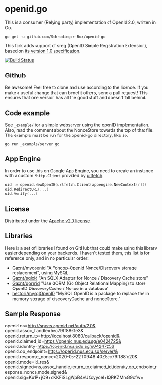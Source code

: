 # openid.go

This is a consumer (Relying party) implementation of OpenId 2.0,
written in Go.

    go get -u github.com/Schrodinger-Box/openid-go

This fork adds support of sreg (OpenID Simple Registration Extension), based on [its version 1.0 specification](https://openid.net/specs/openid-simple-registration-extension-1_0.html).

[![Build Status](https://travis-ci.org/Schrodinger-Box/openid-go.svg?branch=master)](https://travis-ci.org/Schrodinger-Box/openid-go.svg?branch=master)

## Github

Be awesome! Feel free to clone and use according to the licence.
If you make a useful change that can benefit others, send a
pull request! This ensures that one version has all the good stuff
and doesn't fall behind.

## Code example

See `_example/` for a simple webserver using the openID
implementation. Also, read the comment about the NonceStore towards
the top of that file. The example must be run for the openid-go
directory, like so:

    go run _example/server.go

## App Engine

In order to use this on Google App Engine, you need to create an instance with a custom `*http.Client` provided by [urlfetch](https://cloud.google.com/appengine/docs/go/urlfetch/).

```go
oid := openid.NewOpenID(urlfetch.Client(appengine.NewContext(r)))
oid.RedirectURL(...)
oid.Verify(...)
```

## License

Distributed under the [Apache v2.0 license](http://www.apache.org/licenses/LICENSE-2.0.html).

## Libraries

Here is a set of libraries I found on GitHub that could make using this library easier depending on your backends. I haven't tested them, this list is for reference only, and in no particular order:

- [Gacnt/myopenid](https://github.com/Gacnt/myopenid) "A Yohcop-Openid Nonce/Discovery storage replacement", using MySQL.
- [Gacnt/sqlxid](https://github.com/Gacnt/sqlxid) "An SQLX Adapter for Nonce / Discovery Cache store"
- [Gacnt/gormid](https://github.com/Gacnt/gormid) "Use GORM (Go Object Relational Mapping) to store OpenID DiscoveryCache / Nonce in a database"
- [hectorj/mysqlOpenID](https://github.com/hectorj/mysqlOpenID) "MySQL OpenID is a package to replace the in memory storage of discoveryCache and nonceStore."

## Sample Response

openid.ns=http://specs.openid.net/auth/2.0&
openid.assoc_handle=5ec79ff8861e3&
openid.return_to=http://localhost:8080/callback/openid&
openid.claimed_id=https://openid.nus.edu.sg/e0424725&
openid.identity=https://openid.nus.edu.sg/e0424725&
openid.op_endpoint=https://openid.nus.edu.sg/server/&
openid.response_nonce=2020-05-22T09:48:40Z5ec79ff88fc20&
openid.mode=id_res&
openid.signed=ns,assoc_handle,return_to,claimed_id,identity,op_endpoint,response_nonce,mode,signed&
openid.sig=Ku1P+jO9+dKKFiSLgWpB4vUXcyycel+lQRKZMmG9cfw=